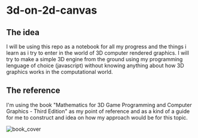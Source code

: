 # 3d-on-2d-canvas

## The idea
I will be using this repo as a notebook for all my progress and the things i learn as i try to enter in the world of 3D computer rendered graphics. I will try to make a simple 3D engine from the ground using my programming lenguage of choice (javascript) without knowing anything about how 3D graphics works in the computational world.

## The reference
I'm using the book "Mathematics for 3D Game Programming and Computer Graphics - Third Edition" as my point of reference and as a kind of a guide for me to construct and idea on how my approach would be for this topic.

![book_cover](https://images-na.ssl-images-amazon.com/images/S/compressed.photo.goodreads.com/books/1348934903i/10436065.jpg "book cover")
